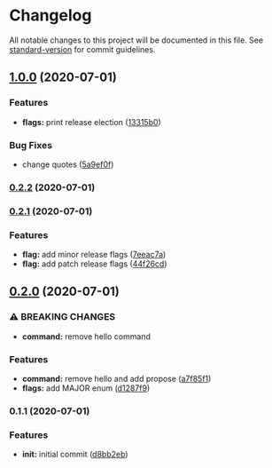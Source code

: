 # Changelog

All notable changes to this project will be documented in this file. See [standard-version](https://github.com/conventional-changelog/standard-version) for commit guidelines.

## [1.0.0](https://github.com/ebylund/git-next/compare/v0.2.2...v1.0.0) (2020-07-01)


### Features

* **flags:** print release election ([13315b0](https://github.com/ebylund/git-next/commit/13315b024e5b610b31552af5478f3f190db792e1))


### Bug Fixes

* change quotes ([5a9ef0f](https://github.com/ebylund/git-next/commit/5a9ef0f4db1f3d6aca151670589b95d0f5fe390c))

### [0.2.2](https://github.com/ebylund/git-next/compare/v0.2.1...v0.2.2) (2020-07-01)

### [0.2.1](https://github.com/ebylund/git-next/compare/v0.2.0...v0.2.1) (2020-07-01)


### Features

* **flag:** add minor release flags ([7eeac7a](https://github.com/ebylund/git-next/commit/7eeac7ab722f79acf24b1ad5ca0963c49235727f))
* **flag:** add patch release flags ([44f26cd](https://github.com/ebylund/git-next/commit/44f26cd718e559013fdcce3fd14d926950f448f6))

## [0.2.0](https://github.com/ebylund/git-next/compare/v0.1.1...v0.2.0) (2020-07-01)


### ⚠ BREAKING CHANGES

* **command:** remove hello command

### Features

* **command:** remove hello and add propose ([a7f85f1](https://github.com/ebylund/git-next/commit/a7f85f141c1bd85f3b8111e098156ee9ffa425a9))
* **flags:** add MAJOR enum ([d1287f9](https://github.com/ebylund/git-next/commit/d1287f9fdc23dfb9bae4df44d947080a6a0a183b))

### 0.1.1 (2020-07-01)


### Features

* **init:** initial commit ([d8bb2eb](https://github.com/ebylund/git-next/commit/d8bb2eb40276400b23a2e4484674a2e71d790492))
